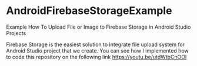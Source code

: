 # AndroidFirebaseStorageExample
Example How To Upload File or Image to Firebase Storage in Android Studio Projects

Firebase Storage is the easiest solution to integrate file upload system for Android Studio project that we create.
You can see how I implemented how to code this repository on the following link
https://youtu.be/utdWtbCnOOI


